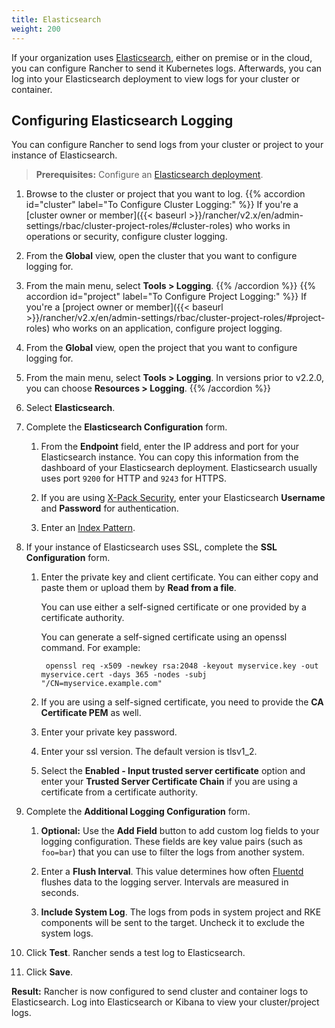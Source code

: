 ```yaml
---
title: Elasticsearch
weight: 200
---
```


If your organization uses [Elasticsearch](https://www.elastic.co/), either on premise or in the cloud, you can configure Rancher to send it Kubernetes logs. Afterwards, you can log into your Elasticsearch deployment to view logs for your cluster or container.

## Configuring Elasticsearch Logging

You can configure Rancher to send logs from your cluster or project to your instance of Elasticsearch.

>**Prerequisites:** Configure an [Elasticsearch deployment](https://www.elastic.co/guide/en/cloud/saas-release/ec-create-deployment.html).

1. Browse to the cluster or project that you want to log.
{{% accordion id="cluster" label="To Configure Cluster Logging:" %}}
If you're a [cluster owner or member]({{< baseurl >}}/rancher/v2.x/en/admin-settings/rbac/cluster-project-roles/#cluster-roles) who works in operations or security, configure cluster logging.

1. From the **Global** view, open the cluster that you want to configure logging for.

1. From the main menu, select **Tools > Logging**.
{{% /accordion %}}
{{% accordion id="project" label="To Configure Project Logging:" %}}
If you're a [project owner or member]({{< baseurl >}}/rancher/v2.x/en/admin-settings/rbac/cluster-project-roles/#project-roles) who works on an application, configure project logging.

1. From the **Global** view, open the project that you want to configure logging for.

1. From the main menu, select **Tools > Logging**. In versions prior to v2.2.0, you can choose **Resources > Logging**.
{{% /accordion %}}

1. Select **Elasticsearch**.

1. Complete the **Elasticsearch Configuration** form.

    1. From the **Endpoint** field, enter the IP address and port for your Elasticsearch instance. You can copy this information from the dashboard of your Elasticsearch deployment. Elasticsearch usually uses port `9200` for HTTP and `9243` for HTTPS.

    1. If you are using [X-Pack Security](https://www.elastic.co/guide/en/x-pack/current/xpack-introduction.html), enter your Elasticsearch **Username** and **Password** for authentication.

    1. Enter an [Index Pattern](https://www.elastic.co/guide/en/kibana/current/index-patterns.html).

1. If your instance of Elasticsearch uses SSL, complete the **SSL Configuration** form. 

    1. Enter the private key and client certificate. You can either copy and paste them or upload them by **Read from a file**.

        You can use either a self-signed certificate or one provided by a certificate authority.

        You can generate a self-signed certificate using an openssl command. For example:
            
            openssl req -x509 -newkey rsa:2048 -keyout myservice.key -out myservice.cert -days 365 -nodes -subj "/CN=myservice.example.com"
       
    
    1. If you are using a self-signed certificate, you need to provide the **CA Certificate PEM** as well.

    1. Enter your private key password.

    1. Enter your ssl version. The default version is tlsv1_2.

    1. Select the **Enabled - Input trusted server certificate** option and enter your **Trusted Server Certificate Chain** if you are using a certificate from a certificate authority.

1. Complete the **Additional Logging Configuration** form.

    1. **Optional:** Use the **Add Field** button to add custom log fields to your logging configuration. These fields are key value pairs (such as `foo=bar`) that you can use to filter the logs from another system.

    1. Enter a **Flush Interval**. This value determines how often [Fluentd](https://www.fluentd.org/) flushes data to the logging server. Intervals are measured in seconds.

    1. **Include System Log**. The logs from pods in system project and RKE components will be sent to the target. Uncheck it to exclude the system logs.

1. Click **Test**. Rancher sends a test log to Elasticsearch.

1. Click **Save**.

**Result:** Rancher is now configured to send cluster and container logs to Elasticsearch. Log into Elasticsearch or Kibana to view your cluster/project logs.
